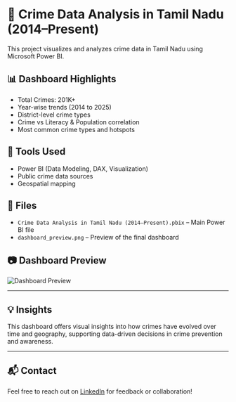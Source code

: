 # 🚨 Crime Data Analysis in Tamil Nadu (2014–Present)

This project visualizes and analyzes crime data in Tamil Nadu using Microsoft Power BI.

## 📊 Dashboard Highlights
- Total Crimes: 201K+
- Year-wise trends (2014 to 2025)
- District-level crime types
- Crime vs Literacy & Population correlation
- Most common crime types and hotspots

## 🧰 Tools Used
- Power BI (Data Modeling, DAX, Visualization)
- Public crime data sources
- Geospatial mapping

## 📁 Files
- `Crime Data Analysis in Tamil Nadu (2014–Present).pbix` – Main Power BI file
- `dashboard_preview.png` – Preview of the final dashboard

## 📷 Dashboard Preview

![Dashboard Preview](dashboard_preview.png)

---

## 💡 Insights
This dashboard offers visual insights into how crimes have evolved over time and geography, supporting data-driven decisions in crime prevention and awareness.

---

## 📬 Contact
Feel free to reach out on [LinkedIn](your-linkedin-profile) for feedback or collaboration!
